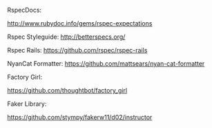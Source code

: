 



RspecDocs:

http://www.rubydoc.info/gems/rspec-expectations

Rspec Styleguide:
http://betterspecs.org/

Rspec Rails:
https://github.com/rspec/rspec-rails

NyanCat Formatter:
https://github.com/mattsears/nyan-cat-formatter

Factory Girl: 

https://github.com/thoughtbot/factory_girl

Faker Library: 

https://github.com/stympy/fakerw11/d02/instructor
